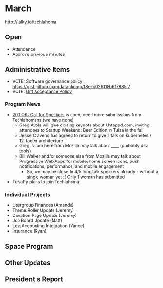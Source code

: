 # March
http://talky.io/techlahoma

## Open
* Attendance
* Approve previous minutes

## Administrative Items
* VOTE: Software governance policy https://gist.github.com/datachomp/f8e2c026118b6f7885f7
* VOTE: [Gift Acceptance Policy](https://github.com/techlahoma/techlahoma_donations/pull/23)

### Program News
* [200 OK: Call for Speakers](http://speakers.200ok.us/) is open; need more submissions from Techlahomans (we have none)
  * Greg Avola will give closing keynote about Untappd.com, inviting attendees to Startup Weekend: Beer Edition in Tulsa in the fall
  * Jesse Cravens has agreed to return to give a talk on Kubernetes / 12-factor architecture
  * Greg Tatum here from Mozilla may talk about ____ (probably dev tools)
  * Bill Walker and/or someone else from Mozilla may talk about Progressive Web Apps for mobile: home screen icons, push notifications, performance, and mobile engagement
    * So, we may be close to 4/5 long talk speakers already - without a single woman yet :( Only 1 woman has submitted
* TulsaPy plans to join Techlahoma

### Individual Projects
- Usergroup Finances (Amanda)
- Theme Roller Update (Jeremy)
- Donation Page Update (Jeremy)
- Job Board Update (Matt)
- LessAccounting Integration (Vance)
- Insurance (Ryan)

## Space Program

## Other Updates

## President's Report
